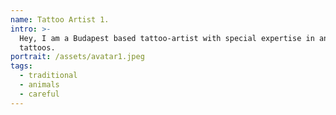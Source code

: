 ```yaml
---
name: Tattoo Artist 1.
intro: >-
  Hey, I am a Budapest based tattoo-artist with special expertise in animal
  tattoos.
portrait: /assets/avatar1.jpeg
tags:
  - traditional
  - animals
  - careful
---
```


